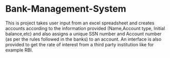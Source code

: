 # Bank-Management-System
This is project takes user input from an excel spreadsheet and creates accounts according to the information provided (Name,Account type, Initial balance,etc) and also assigns a unique SSN number and Account number (as per the rules followed in the banks)  to an account. An interface is also provided to get the rate of interest from a third party institution like for example RBI.
